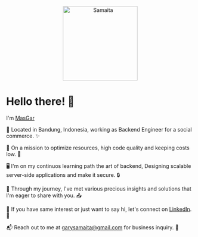 <div align="center">
  <img src="https://avatars.githubusercontent.com/u/6941042?v=4" alt="Samaita" width="200" height="200">
</div>

# Hello there! 👋

I'm [MasGar](https://github.com/samaita)

🚀 Located in Bandung, Indonesia, working as Backend Engineer for a social commerce. ✨

💪 On a mission to optimize resources, high code quality and keeping costs low. 💸

🖥️ I'm on my continuos learning path the art of backend, Designing scalable server-side applications and make it secure. 🔒

👣 Through my journey, I've met various precious insights and solutions that I'm eager to share with you. 📤

🤝 If you have same interest or just want to say hi, let's connect on [LinkedIn](https://www.linkedin.com/in/gary-almas-samaita/). 🌌

📬 Reach out to me at [garysamaita@gmail.com](mailto:garysamaita@gmail) for business inquiry. 🎇
